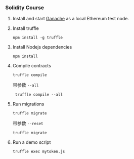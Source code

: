 ### Solidity Course

1. Install and start [Ganache](https://www.trufflesuite.com/ganache) as a local Ethereum test node.
2. Install truffle

    ``` Shell
    npm install -g truffle
    ```
   
3. Install Nodejs dependencies

    ``` Shell
    npm install
    ```
   
4. Compile contracts

    ```
    truffle compile
    ```
   带参数 `--all`
   ```
    truffle compile --all
   ```
5. Run migrations

    ```
    truffle migrate
    ```
   带参数 `--reset`
   ```
   truffle migrate
   ```
6. Run a demo script

    ```
    truffle exec mytoken.js
    ```
